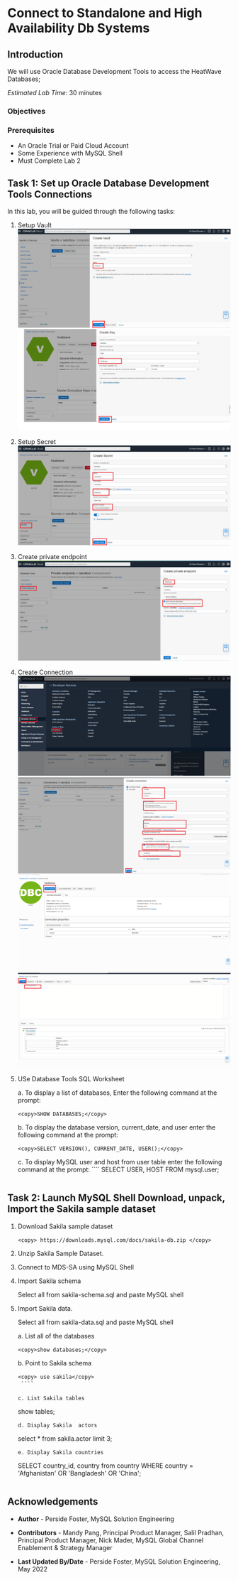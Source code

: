 # Connect to Standalone and High Availability Db Systems

## Introduction

We will use Oracle Database Development Tools to access the HeatWave Databases;  

_Estimated Lab Time:_ 30 minutes


### Objectives


### Prerequisites

- An Oracle Trial or Paid Cloud Account
- Some Experience with MySQL Shell
- Must Complete Lab 2

## Task 1: Set up Oracle Database Development Tools Connections

In this lab, you will be guided through the following tasks:

1. Setup  Vault
![MDS](./images/createvault.png "create vault")
![MDS](./images/vault_key.png "create vault key")
2. Setup Secret
![MDS](./images/secret.png "create secret")
3. Create private endpoint
![MDS](./images/endpoint.png "create endpoint")
4. Create Connection
![MDS](./images/mysql_connect.png "create connect")
![MDS](./images/complete_mysql_connect.png "complete mysql connectt")
![MDS](./images/oci_connect_mysql.png "oci connect mysql")
![MDS](./images/run_mysql_in_oci.png "run mysql in oci")

5. USe Database Tools SQL Worksheet

   a. To display a list of databases, Enter the following command at the prompt:
    ````
    <copy>SHOW DATABASES;</copy>
    ````  

   b. To display the database version, current_date, and user enter the following command at the prompt:
      ````
    <copy>SELECT VERSION(), CURRENT_DATE, USER();</copy>
    ````  
   c. To display MySQL user and host from user table enter the following command at the prompt:
       ````
    <copy>SELECT USER, HOST FROM mysql.user;</copy>
      ````

## Task 2:  Launch MySQL Shell Download, unpack, Import the Sakila sample dataset

1. Download Sakila sample dataset

      ````
      <copy> https://downloads.mysql.com/docs/sakila-db.zip </copy>
      ````  

2. Unzip  Sakila Sample Dataset.

3. Connect to MDS-SA  using MySQL Shell

4. Import  Sakila schema 

      Select all from sakila-schema.sql and paste MySQL shell

5. Import  Sakila data.

      Select all from sakila-data.sql and paste MySQL shell

   a. List all of the databases

      ````
      <copy>show databases;</copy>
      ```` 
   
   b. Point to Sakila schema

      ````
      <copy> use sakila</copy>
       ```` 
   
   c. List Sakila tables

      ````
      <copy>show tables;</copy>
      ```` 
   d. Display Sakila  actors

      ````
      <copy>select * from sakila.actor limit 3;</copy>
      ```` 
   e. Display Sakila countries

      ````
      <copy>SELECT country_id, country from country WHERE country = 'Afghanistan' OR 'Bangladesh' OR 'China';</copy>
      ```` 

## Acknowledgements

- **Author** - Perside Foster, MySQL Solution Engineering

- **Contributors** - Mandy Pang, Principal Product Manager, Salil Pradhan, Principal Product Manager, Nick Mader, MySQL Global Channel Enablement & Strategy Manager
- **Last Updated By/Date** - Perside Foster, MySQL Solution Engineering, May 2022

